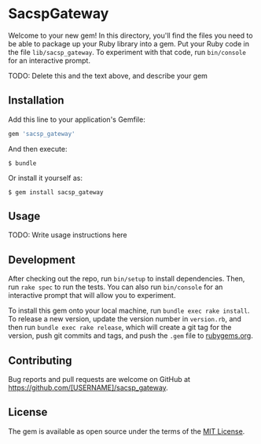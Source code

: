 # SacspGateway

Welcome to your new gem! In this directory, you'll find the files you need to be able to package up your Ruby library into a gem. Put your Ruby code in the file `lib/sacsp_gateway`. To experiment with that code, run `bin/console` for an interactive prompt.

TODO: Delete this and the text above, and describe your gem

## Installation

Add this line to your application's Gemfile:

```ruby
gem 'sacsp_gateway'
```

And then execute:

    $ bundle

Or install it yourself as:

    $ gem install sacsp_gateway

## Usage

TODO: Write usage instructions here

## Development

After checking out the repo, run `bin/setup` to install dependencies. Then, run `rake spec` to run the tests. You can also run `bin/console` for an interactive prompt that will allow you to experiment.

To install this gem onto your local machine, run `bundle exec rake install`. To release a new version, update the version number in `version.rb`, and then run `bundle exec rake release`, which will create a git tag for the version, push git commits and tags, and push the `.gem` file to [rubygems.org](https://rubygems.org).

## Contributing

Bug reports and pull requests are welcome on GitHub at https://github.com/[USERNAME]/sacsp_gateway.


## License

The gem is available as open source under the terms of the [MIT License](http://opensource.org/licenses/MIT).

